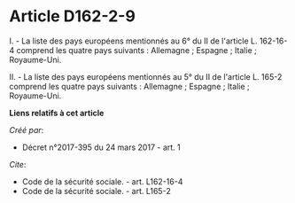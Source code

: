 # Article D162-2-9

I. - La liste des pays européens mentionnés au 6° du II de l'article L. 162-16-4 comprend les quatre pays suivants :
Allemagne ; Espagne ; Italie ; Royaume-Uni.

II. - La liste des pays européens mentionnés au 5° du II de l'article L. 165-2 comprend les quatre pays suivants :
Allemagne ; Espagne ; Italie ; Royaume-Uni.

**Liens relatifs à cet article**

_Créé par_:

  - Décret n°2017-395 du 24 mars 2017 - art. 1

_Cite_:

  - Code de la sécurité sociale. - art. L162-16-4
  - Code de la sécurité sociale. - art. L165-2
